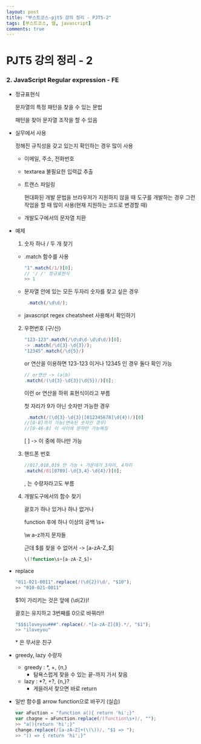 ```yaml
---
layout: post
title: "부스트코스-pjt5 강의 정리 - PJT5-2"
tags: [부스트코스, 웹, javascript]
comments: true
---
```


# PJT5 강의 정리 - 2

### **2. JavaScript Regular expression - FE**

- 정규표현식

  문자열의 특정 패턴을 찾을 수 있는 문법

  패턴을 찾아 문자열 조작을 할 수 있음



- 실무에서 사용

  정해진 규칙성을 갖고 있는지 확인하는 경우 많이 사용

  - 이메일, 주소, 전화번호 

  - textarea 불필요한 입력값 추출

  - 트랜스 파일링

    현대화된 개발 문법을 브라우저가 지원하지 않을 때 도구를 개발하는 경우 그런 작업을 할 때 많이 사용(현재 지원하는 코드로 변경할 때)  

  - 개발도구에서의 문자열 치환



- 예제

  1. 숫자 하나 / 두 개 찾기 

  - .match 함수를 사용

    ```javascript
    "1".match(/1/)[0];
    // '/ /' 정규표현식 
    >> 1
    ```

  - 문자열 안에 있는 모든 두자리 숫자를 찾고 싶은 경우

    ```javascript
     .match(/\d\d/);
    ```

  - javascript regex cheatsheet 사용해서 확인하기

  

  2. 우편번호 (구/신)

     ```javascript
     "123-123".match(/\d\d\d-\d\d\d/)[0];
     -> .match(/\d{3}-\d{3}/);
     "12345".match(/\d{5}/)
     ```

     or 연산을 이용하면 123-123 이거나 12345 인 경우 둘다 확인 가능

     ```javascript
     // or연산 -> (a|b)
     .match(/(\d{3}-\d{3}|\d{5})/)[0];
     ```

     이런 or 연산을 하위 표현식이라고 부름

     

     첫 자리가 9가 아닌 숫자만 가능한 경우

     ```javascript
      .match(/(\d{3}-\d{3}|[012345678]\d{4})/)[0]
     //[0-8]까지 가능(연속된 숫자인 경우)
     //[0-46-8] 이 사이에 문자만 가능해짐 
     ```

     [ ] -> 이 중에 하나만 가능 

  

  3. 핸드폰 번호 

     ```javascript
     //017,018,019 만 가능 + 가운데가 3자리, 4자리
     .match(/01[0789]-\d{3,4}-\d{4}/)[0];
     ```

     , 는 수량자라고도 부름

  

  4. 개발도구에서의 함수 찾기

     괄호가 하나 있거나 하나 없거나 

     function 후에 하나 이상의 공백 \s+

     \w a-z까지 문자들

     근데 $를 찾을 수 없어서 -> [a-zA-Z_​\$]

     ```javascript
     \(?function\s+[a-zA-Z_$]+ 
     ```

  

- replace 

  ```javascript
  "011-021-0011".replace(/(\d{2})\d/, "$10");
  >> "010-021-0011"
  ```

  $1이 가리키는 것은 앞에 (\d{2})! 

  괄호는 유지하고 3번째를 0으로 바꿔라!!  

  ```javascript
  "$$$iloveyou###".replace(/.*[a-zA-Z]{8}.*/, "$1");
  >> "iloveyou"
  ```

  \* 은 무서운 친구



- greedy, lazy 수량자

  - greedy : \*, +, {n,}
    - 탐욕스럽게 찾을 수 있는 끝-까지 가서 찾음
  - lazy : \*?, +?, {n,}?
    - 게을러서 찾으면 바로 return 

  

- 일반 함수를 arrow function으로 바꾸기 (실습)

  ```javascript
  var aFuction = "function a(){ return 'hi';}"
  var chagne = aFunction.replace(/(function\s+)/, "");
  >> "a(){return 'hi';}"
  change.replace(/[a-zA-Z]+(\(\))/, "$1 => ");
  >> "() => { return 'hi';}"
  ```

  

  

  

